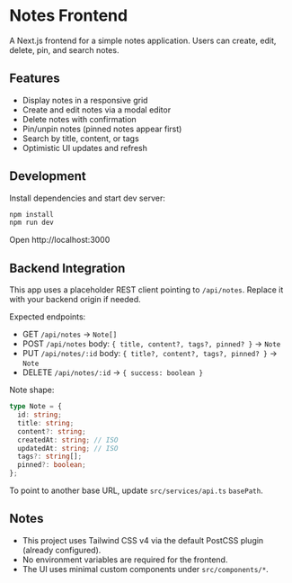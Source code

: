 # Notes Frontend

A Next.js frontend for a simple notes application. Users can create, edit, delete, pin, and search notes.

## Features
- Display notes in a responsive grid
- Create and edit notes via a modal editor
- Delete notes with confirmation
- Pin/unpin notes (pinned notes appear first)
- Search by title, content, or tags
- Optimistic UI updates and refresh

## Development
Install dependencies and start dev server:

```bash
npm install
npm run dev
```

Open http://localhost:3000

## Backend Integration

This app uses a placeholder REST client pointing to `/api/notes`. Replace it with your backend origin if needed.

Expected endpoints:
- GET `/api/notes` -> `Note[]`
- POST `/api/notes` body: `{ title, content?, tags?, pinned? }` -> `Note`
- PUT `/api/notes/:id` body: `{ title?, content?, tags?, pinned? }` -> `Note`
- DELETE `/api/notes/:id` -> `{ success: boolean }`

Note shape:
```ts
type Note = {
  id: string;
  title: string;
  content?: string;
  createdAt: string; // ISO
  updatedAt: string; // ISO
  tags?: string[];
  pinned?: boolean;
};
```

To point to another base URL, update `src/services/api.ts` `basePath`.

## Notes
- This project uses Tailwind CSS v4 via the default PostCSS plugin (already configured).
- No environment variables are required for the frontend.
- The UI uses minimal custom components under `src/components/*`.
